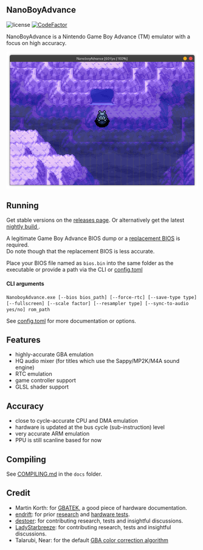 <h2>NanoBoyAdvance</h2>

![license](https://img.shields.io/github/license/fleroviux/NanoboyAdvance)
[![CodeFactor](https://www.codefactor.io/repository/github/fleroviux/NanoboyAdvance/badge)](https://www.codefactor.io/repository/github/fleroviux/NanoboyAdvance)

NanoBoyAdvance is a Nintendo Game Boy Advance (TM) emulator with a focus on high accuracy.<br>

![screenshot1](docs/screenshot.png)

## Running

Get stable versions on the [releases page](https://github.com/fleroviux/NanoboyAdvance/releases).
Or alternatively get the latest [nightly build ](https://nightly.link/fleroviux/NanoBoyAdvance/workflows/build/master).

A legitimate Game Boy Advance BIOS dump or a [replacement BIOS](https://github.com/Nebuleon/ReGBA/blob/master/bios/gba_bios.bin) is required.  
Do note though that the replacement BIOS is less accurate.

Place your BIOS file named as `bios.bin` into the same folder as the executable or provide a path via the CLI or [config.toml](https://github.com/fleroviux/NanoBoyAdvance/blob/master/src/platform/sdl/resource/config.toml)
#### CLI arguments
```
NanoboyAdvance.exe [--bios bios_path] [--force-rtc] [--save-type type] [--fullscreen] [--scale factor] [--resampler type] [--sync-to-audio yes/no] rom_path
```
See [config.toml](https://github.com/fleroviux/NanoBoyAdvance/blob/master/src/platform/sdl/resource/config.toml) for more documentation or options.

## Features

- highly-accurate GBA emulation
- HQ audio mixer (for titles which use the Sappy/MP2K/M4A sound engine)
- RTC emulation
- game controller support
- GLSL shader support

## Accuracy
- close to cycle-accurate CPU and DMA emulation
- hardware is updated at the bus cycle (sub-instruction) level
- very accurate ARM emulation
- PPU is still scanline based for now


## Compiling

See [COMPILING.md](https://github.com/fleroviux/NanoboyAdvance/blob/master/docs/COMPILING.md) in the `docs` folder.

## Credit

- Martin Korth: for [GBATEK](http://problemkaputt.de/gbatek.htm), a good piece of hardware documentation.
- [endrift](https://github.com/endrift): for prior [research](http://mgba.io/tag/emulation/) and [hardware tests](https://github.com/mgba-emu/suite).
- [destoer](https://github.com/destoer): for contributing research, tests and insightful discussions.
- [LadyStarbreeze](https://github.com/LadyStarbreeze): for contributing research, tests and insightful discussions.
- Talarubi, Near: for the default [GBA color correction algorithm](https://near.sh/articles/video/color-emulation)
